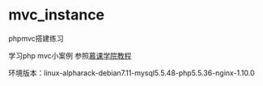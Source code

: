 # mvc_instance
phpmvc搭建练习

学习php mvc小案例 
参照<a href="http://www.imooc.com/learn/69">慕课学院教程</a>

环境版本：linux-alpharack-debian7.11-mysql5.5.48-php5.5.36-nginx-1.10.0